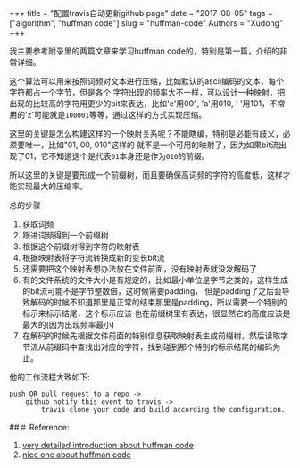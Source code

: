 +++
title = "配置travis自动更新github page"
date = "2017-08-05"
tags = ["algorithm", "huffman code"]
slug = "huffman-code"
Authors = "Xudong"
+++

我主要参考附录里的两篇文章来学习huffman code的，特别是第一篇，介绍的非常详细。

这个算法可以用来按照词频对文本进行压缩，比如默认的ascii编码的文本，每个字符都占一个字节，但是各个
字符出现的频率大不一样，可以设计一种映射，把出现的比较高的字符用更少的bit来表达，比如'e'用001, 'a'用010,
' '用101，不常用的'z'可能就是`100001`等等，通过这样的方式实现压缩。

这里的关键是怎么构建这样的一个映射关系呢？不能瞎编，特别是必能有歧义，必须要唯一，比如"01, 00, 010"这样的
就不是一个可用的映射了，因为如果bit流出现了01，它不知道这个是代表`01`本身还是作为`010`的前缀。

所以这里的关键是要形成一个前缀树，而且要确保高词频的字符的高度低，这样才能实现最大的压缩率。

<!--more-->

总的步骤

1. 获取词频
2. 跟进词频得到一个前缀树
3. 根据这个前缀树得到字符的映射表
4. 根据映射表将字符流转换成新的变长bit流
5. 还需要把这个映射表想办法放在文件前面，没有映射表就没发解码了
6. 有的文件系统的文件大小是有规定的，比如最小单位是字节之类的，这样生成的bit流可能不是字节整数倍，这时候需要padding，
但是padding了之后会导致解码的时候不知道那里是正常的结束那里是padding，所以需要一个特别的标示来标示结尾，这个标示应该
也在前缀树里有表达，很显然它的高度应该是最大的(因为出现频率最小)
7. 在解码的时候先根据文件前面的特别信息获取映射表生成前缀树，然后读取字节流从前缀码中查找出对应的字符，找到碰到那个特别的标示结尾的编码为止。


他的工作流程大致如下:

```
push OR pull request to a repo ->
    github notify this event to travis ->
        travis clone your code and build according the configuration.
```

##＃ Reference:

1. [very detailed introduction about huffman code](https://www.cs.duke.edu/csed/poop/huff/info/)
2. [nice one about huffman code](http://www.geeksforgeeks.org/greedy-algorithms-set-3-huffman-coding/)
